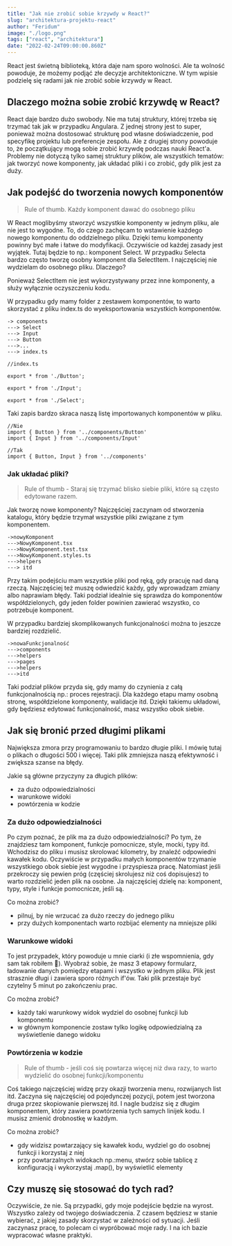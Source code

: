 ```yaml
---
title: "Jak nie zrobić sobie krzywdy w React?"
slug: "architektura-projektu-react"
author: "Feridum"
image: "./logo.png"
tags: ["react", "architektura"]
date: "2022-02-24T09:00:00.860Z"
---
```


React jest świetną biblioteką, która daje nam sporo wolności. Ale ta wolność powoduje, że możemy podjąć złe decyzje architektoniczne.  W tym wpisie podzielę się radami jak nie zrobić sobie krzywdy w React.

<!--more-->

## Dlaczego można sobie zrobić krzywdę w React?

React daje bardzo dużo swobody. Nie ma tutaj struktury, której trzeba się trzymać tak jak w przypadku Angulara. Z jednej strony jest to super, ponieważ można dostosować strukturę pod własne doświadczenie, pod specyfikę projektu lub preferencje zespołu. Ale z drugiej strony powoduje to, że początkujący mogą sobie zrobić krzywdę podczas nauki React'a. Problemy nie dotyczą tylko samej struktury plików, ale wszystkich tematów: jak tworzyć nowe komponenty, jak układać pliki i co zrobić, gdy plik jest za duży.

## Jak podejść do tworzenia nowych komponentów


> Rule of thumb. Każdy komponent dawać do osobnego pliku

W React moglibyśmy stworzyć wszystkie komponenty w jednym pliku, ale nie jest to wygodne. To, do czego zachęcam to wstawienie każdego nowego komponentu do oddzielnego pliku. Dzięki temu komponenty powinny być małe i łatwe do modyfikacji. Oczywiście od każdej zasady jest wyjątek. Tutaj będzie to np.: komponent Select. W przypadku Selecta bardzo często tworzę osobny komponent dla SelectItem. I najczęściej nie wydzielam do osobnego pliku. Dlaczego?

Ponieważ SelectItem nie jest wykorzystywany przez inne komponenty, a służy wyłącznie oczyszczeniu kodu. 

W przypadku gdy mamy folder z zestawem komponentów, to warto skorzystać z pliku index.ts do wyeksportowania wszystkich komponentów.

```
-> components
---> Select
---> Input
---> Button
--->...
---> index.ts
```


```
//index.ts

export * from './Button';

export * from './Input';

export * from './Select';

```

Taki zapis bardzo skraca naszą listę importowanych komponentów w pliku.


```
//Nie
import { Button } from '../components/Button'
import { Input } from '../components/Input'

//Tak
import { Button, Input } from '../components'

```

### Jak układać pliki?

> Rule of thumb - Staraj się trzymać blisko siebie pliki, które są często edytowane razem.

Jak tworzę nowe komponenty? Najczęściej zaczynam od stworzenia katalogu, który będzie trzymał wszystkie pliki związane z tym komponentem.

```
->nowyKomponent
--->NowyKomponent.tsx
--->NowyKomponent.test.tsx
--->NowyKomponent.styles.ts
--->helpers
---> itd
```

Przy takim podejściu mam wszystkie pliki pod ręką, gdy pracuję nad daną rzeczą. Najczęściej też muszę odwiedzić każdy, gdy wprowadzam zmiany albo naprawiam błędy. Taki podział idealnie się sprawdza do komponentów współdzielonych, gdy jeden folder powinien zawierać wszystko, co potrzebuje komponent.

W przypadku bardziej skomplikowanych funkcjonalności można to jeszcze bardziej rozdzielić.

```
->nowaFunkcjonalność
--->components
--->helpers
--->pages
--->helpers
--->itd

```


Taki podział plików przyda się, gdy mamy do czynienia z całą funkcjonalnością np.: proces rejestracji. Dla każdego etapu mamy osobną stronę, współdzielone komponenty, walidacje itd. Dzięki takiemu układowi, gdy będziesz edytować funkcjonalność, masz wszystko obok siebie.

## Jak się bronić przed długimi plikami

Największa zmora przy programowaniu to bardzo długie pliki. I mówię tutaj o plikach o długości 500 i więcej. Taki plik zmniejsza naszą efektywność i zwiększa szanse na błędy. 

Jakie są główne przyczyny za długich plików: 
- za dużo odpowiedzialności
- warunkowe widoki
- powtórzenia w kodzie


### Za dużo odpowiedzialności

Po czym poznać, że plik ma za dużo odpowiedzialności? Po tym, że znajdziesz tam komponent, funkcje pomocnicze, style, mocki, typy itd. Wchodzisz do pliku i musisz skrolować kilometry, by znaleźć odpowiedni kawałek kodu. Oczywiście w przypadku małych komponentów trzymanie wszystkiego obok siebie jest wygodne i przyspiesza pracę. Natomiast jeśli przekroczy się pewien próg (częściej skrolujesz niż coś dopisujesz) to warto rozdzielić jeden plik na osobne. Ja najczęściej dzielę na: komponent, typy, style i funkcje pomocnicze, jeśli są.

Co można zrobić?
- pilnuj, by nie wrzucać za dużo rzeczy do jednego pliku
- przy dużych komponentach warto rozbijać elementy na mniejsze pliki

### Warunkowe widoki

To jest przypadek, który powoduje u mnie ciarki (i złe wspomnienia, gdy sam tak robiłem 😬). Wyobraź sobie, że masz 3 etapowy formularz, ładowanie danych pomiędzy etapami i wszystko w jednym pliku. Plik jest strasznie długi i zawiera sporo różnych if'ów. Taki plik przestaje być czytelny 5 minut po zakończeniu prac. 

Co można zrobić?
- każdy taki warunkowy widok wydziel do osobnej funkcji lub komponentu
- w głównym komponencie zostaw tylko logikę odpowiedzialną za wyświetlenie danego widoku


### Powtórzenia w kodzie  

> Rule of thumb - jeśli coś się powtarza więcej niż dwa razy, to warto wydzielić do osobnej funkcji/komponentu

Coś takiego najczęściej widzę przy okazji tworzenia menu, rozwijanych list itd. Zaczyna się najczęściej od pojedynczej pozycji, potem jest tworzona druga przez skopiowanie pierwszej itd. I nagle budzisz się z długim komponentem, który zawiera powtórzenia tych samych linijek kodu. I musisz zmienić drobnostkę w każdym.

Co można zrobić?
- gdy widzisz powtarzający się kawałek kodu, wydziel go do osobnej funkcji i korzystaj z niej
- przy powtarzalnych widokach np.:menu, stwórz sobie tablicę z konfiguracją i wykorzystaj .map(), by wyświetlić elementy



## Czy muszę się stosować do tych rad?

Oczywiście, że nie. Są przypadki, gdy moje podejście będzie na wyrost. Wszystko zależy od twojego doświadczenia. Z czasem będziesz w stanie wybierać, z jakiej zasady skorzystać w zależności od sytuacji. Jeśli zaczynasz pracę, to polecam ci wypróbować moje rady. I na ich bazie wypracować własne praktyki.
